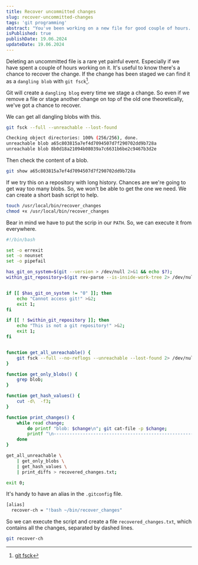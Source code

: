 ```yaml
---
title: Recover uncommitted changes
slug: recover-uncommitted-changes
tags: 'git programming'
abstract: "You've been working on a new file for good couple of hours. Then by mistake delete the file before commit. Because of the git magic you've got a chance to recover!"
isPublished: true
publishDate: 19.06.2024
updateDate: 19.06.2024
---
```


Deleting an uncommitted file is a rare yet painful event. Especially if we have
spent a couple of hours working on it. It's useful to know there's a chance to
recover the change. If the change has been staged we can find it as a `dangling
blob` with `git fsck`[^1].

Git will create a `dangling blog` every time we stage a change. So even if we
remove a file or stage another change on top of the old one theoretically, we've
got a chance to recover.

We can get all dangling blobs with this.

```bash
git fsck --full --unreachable --lost-found

Checking object directories: 100% (256/256), done.
unreachable blob a65c803815a7ef4d7094507d7f290702dd9b728a
unreachable blob 8b0d18a21094b08039a7c6631b6be2c9467b3d2e
```

Then check the content of a blob.

``` bash
git show a65c803815a7ef4d7094507d7f290702dd9b728a
```

If we try this on a repository with long history. Chances are we're going to
get way too many blobs. So, we won't be able to get the one we need. We can
create a short bash script to help.


```bash
touch /usr/local/bin/recover_changes
chmod +x /usr/local/bin/recover_changes
```

Bear in mind we have to put the scrip in our `PATH`. So, we can execute it
from everywhere.

``` bash
#!/bin/bash

set -o errexit
set -o nounset
set -o pipefail

has_git_on_system=$(git --version > /dev/null 2>&1 && echo $?);
within_git_repository=$(git rev-parse --is-inside-work-tree 2> /dev/null);


if [[ $has_git_on_system != "0" ]]; then
    echo "Cannot access git!" >&2;
    exit 1;
fi

if [[ ! $within_git_repository ]]; then
    echo "This is not a git repository!" >&2;
    exit 1;
fi


function get_all_unreachable() {
    git fsck --full --no-reflogs --unreachable --lost-found 2> /dev/null;
}

function get_only_blobs() {
    grep blob;
}

function get_hash_values() {
    cut -d\  -f3;
}

function print_changes() {
    while read change; 
        do printf "blob: $change\n"; git cat-file -p $change;
        printf "\n----------------------------------------------------------\n";
    done
}

get_all_unreachable \
    | get_only_blobs \
    | get_hash_values \
    | print_diffs > recovered_changes.txt;

exit 0;
```

It's handy to have an alias in the `.gitconfig` file.

```bash
[alias]
  recover-ch = "!bash ~/bin/recover_changes"
```

So we can execute the script and create a file `recovered_changes.txt`, which
contains all the changes, separated by dashed lines.

```bash
git recover-ch
```


[^1]: [git fsck](https://git-scm.com/docs/git-fsck)
